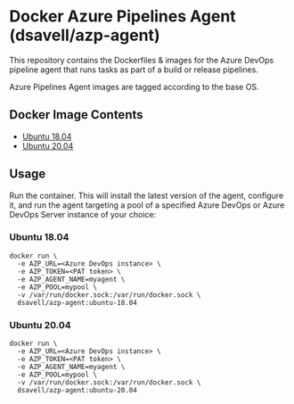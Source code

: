 # Docker Azure Pipelines Agent (dsavell/azp-agent)

This repository contains the Dockerfiles & images for the Azure DevOps pipeline agent that runs tasks as part of a build or release pipelines.

Azure Pipelines Agent images are tagged according to the base OS.

## Docker Image Contents

- [Ubuntu 18.04](https://github.com/dsavell/docker-azp-agent/tree/master/ubuntu/1804)
- [Ubuntu 20.04](https://github.com/dsavell/docker-azp-agent/tree/master/ubuntu/2004)

## Usage

Run the container. This will install the latest version of the agent, configure it, and run the agent targeting a pool of a specified Azure DevOps or Azure DevOps Server instance of your choice:

### Ubuntu 18.04

```
docker run \
  -e AZP_URL=<Azure DevOps instance> \
  -e AZP_TOKEN=<PAT token> \
  -e AZP_AGENT_NAME=myagent \
  -e AZP_POOL=mypool \
  -v /var/run/docker.sock:/var/run/docker.sock \
  dsavell/azp-agent:ubuntu-18.04
```

### Ubuntu 20.04

```
docker run \
  -e AZP_URL=<Azure DevOps instance> \
  -e AZP_TOKEN=<PAT token> \
  -e AZP_AGENT_NAME=myagent \
  -e AZP_POOL=mypool \
  -v /var/run/docker.sock:/var/run/docker.sock \
  dsavell/azp-agent:ubuntu-20.04
```
